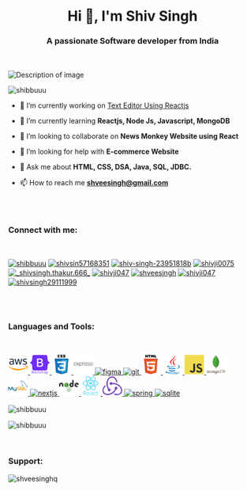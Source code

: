 <h1 align="center">Hi 👋, I'm Shiv Singh</h1>
<h3 align="center">A passionate Software developer from India</h3>
<br>
<br>


<img src="https://repository-images.githubusercontent.com/462900780/0a10af70-6cbf-46df-9071-0ff586a3b1d6" alt="Description of image">


<p align="left"> <img src="https://komarev.com/ghpvc/?username=shibbuuu&label=Profile%20views&color=0e75b6&style=flat" alt="shibbuuu" /> </p>

- 🔭 I’m currently working on [Text Editor Using Reactjs](https://github.com/Shibbuuu/Text-Editor-using-react)

- 🌱 I’m currently learning **Reactjs, Node Js, Javascript, MongoDB**

- 👯 I’m looking to collaborate on **News Monkey Website using React**

- 🤝 I’m looking for help with **E-commerce Website**

- 💬 Ask me about **HTML, CSS, DSA, Java, SQL, JDBC.**

- 📫 How to reach me **shveesingh@gmail.com**

>


<br>
<br>
<h3 align="left">Connect with me:</h3>
 <br>
<p align="left">
<a href="https://dev.to/shibbuuu" target="blank"><img align="center" src="https://raw.githubusercontent.com/rahuldkjain/github-profile-readme-generator/master/src/images/icons/Social/devto.svg" alt="shibbuuu" height="30" width="40" /></a>
<a href="https://twitter.com/shivsin57168351" target="blank"><img align="center" src="https://raw.githubusercontent.com/rahuldkjain/github-profile-readme-generator/master/src/images/icons/Social/twitter.svg" alt="shivsin57168351" height="30" width="40" /></a>
<a href="https://linkedin.com/in/shiv-singh-23951818b" target="blank"><img align="center" src="https://raw.githubusercontent.com/rahuldkjain/github-profile-readme-generator/master/src/images/icons/Social/linked-in-alt.svg" alt="shiv-singh-23951818b" height="30" width="40" /></a>
<a href="https://fb.com/shivji0075" target="blank"><img align="center" src="https://raw.githubusercontent.com/rahuldkjain/github-profile-readme-generator/master/src/images/icons/Social/facebook.svg" alt="shivji0075" height="30" width="40" /></a>
<a href="https://instagram.com/_shivsingh.thakur.666_" target="blank"><img align="center" src="https://raw.githubusercontent.com/rahuldkjain/github-profile-readme-generator/master/src/images/icons/Social/instagram.svg" alt="_shivsingh.thakur.666_" height="30" width="40" /></a>
<a href="https://www.codechef.com/users/shivji047" target="blank"><img align="center" src="https://cdn.jsdelivr.net/npm/simple-icons@3.1.0/icons/codechef.svg" alt="shivji047" height="30" width="40" /></a>
<a href="https://www.hackerrank.com/shveesingh" target="blank"><img align="center" src="https://raw.githubusercontent.com/rahuldkjain/github-profile-readme-generator/master/src/images/icons/Social/hackerrank.svg" alt="shveesingh" height="30" width="40" /></a>
<a href="https://www.leetcode.com/shivji047" target="blank"><img align="center" src="https://raw.githubusercontent.com/rahuldkjain/github-profile-readme-generator/master/src/images/icons/Social/leet-code.svg" alt="shivji047" height="30" width="40" /></a>
<a href="https://auth.geeksforgeeks.org/user/shivsingh29111999" target="blank"><img align="center" src="https://raw.githubusercontent.com/rahuldkjain/github-profile-readme-generator/master/src/images/icons/Social/geeks-for-geeks.svg" alt="shivsingh29111999" height="30" width="40" /></a>
</p>

<br>
<br>

<h3 align="left">Languages and Tools:</h3>
 <br>

<p align="left"> <a href="https://aws.amazon.com" target="_blank" rel="noreferrer"> <img src="https://raw.githubusercontent.com/devicons/devicon/master/icons/amazonwebservices/amazonwebservices-original-wordmark.svg" alt="aws" width="40" height="40"/> </a> <a href="https://getbootstrap.com" target="_blank" rel="noreferrer"> <img src="https://raw.githubusercontent.com/devicons/devicon/master/icons/bootstrap/bootstrap-plain-wordmark.svg" alt="bootstrap" width="40" height="40"/> </a> <a href="https://www.w3schools.com/css/" target="_blank" rel="noreferrer"> <img src="https://raw.githubusercontent.com/devicons/devicon/master/icons/css3/css3-original-wordmark.svg" alt="css3" width="40" height="40"/> </a> <a href="https://expressjs.com" target="_blank" rel="noreferrer"> <img src="https://raw.githubusercontent.com/devicons/devicon/master/icons/express/express-original-wordmark.svg" alt="express" width="40" height="40"/> </a> <a href="https://www.figma.com/" target="_blank" rel="noreferrer"> <img src="https://www.vectorlogo.zone/logos/figma/figma-icon.svg" alt="figma" width="40" height="40"/> </a> <a href="https://git-scm.com/" target="_blank" rel="noreferrer"> <img src="https://www.vectorlogo.zone/logos/git-scm/git-scm-icon.svg" alt="git" width="40" height="40"/> </a> <a href="https://www.w3.org/html/" target="_blank" rel="noreferrer"> <img src="https://raw.githubusercontent.com/devicons/devicon/master/icons/html5/html5-original-wordmark.svg" alt="html5" width="40" height="40"/> </a> <a href="https://www.java.com" target="_blank" rel="noreferrer"> <img src="https://raw.githubusercontent.com/devicons/devicon/master/icons/java/java-original.svg" alt="java" width="40" height="40"/> </a> <a href="https://developer.mozilla.org/en-US/docs/Web/JavaScript" target="_blank" rel="noreferrer"> <img src="https://raw.githubusercontent.com/devicons/devicon/master/icons/javascript/javascript-original.svg" alt="javascript" width="40" height="40"/> </a> <a href="https://www.mongodb.com/" target="_blank" rel="noreferrer"> <img src="https://raw.githubusercontent.com/devicons/devicon/master/icons/mongodb/mongodb-original-wordmark.svg" alt="mongodb" width="40" height="40"/> </a> <a href="https://www.mysql.com/" target="_blank" rel="noreferrer"> <br><img src="https://raw.githubusercontent.com/devicons/devicon/master/icons/mysql/mysql-original-wordmark.svg" alt="mysql" width="40" height="40"/> </a> <a href="https://nextjs.org/" target="_blank" rel="noreferrer"> <img src="https://cdn.worldvectorlogo.com/logos/nextjs-2.svg" alt="nextjs" width="40" height="40"/> </a> <a href="https://nodejs.org" target="_blank" rel="noreferrer"> <img src="https://raw.githubusercontent.com/devicons/devicon/master/icons/nodejs/nodejs-original-wordmark.svg" alt="nodejs" width="40" height="40"/> </a> <a href="https://reactjs.org/" target="_blank" rel="noreferrer"> <img src="https://raw.githubusercontent.com/devicons/devicon/master/icons/react/react-original-wordmark.svg" alt="react" width="40" height="40"/> </a> <a href="https://redux.js.org" target="_blank" rel="noreferrer"> <img src="https://raw.githubusercontent.com/devicons/devicon/master/icons/redux/redux-original.svg" alt="redux" width="40" height="40"/> </a> <a href="https://spring.io/" target="_blank" rel="noreferrer"> <img src="https://www.vectorlogo.zone/logos/springio/springio-icon.svg" alt="spring" width="40" height="40"/> </a> <a href="https://www.sqlite.org/" target="_blank" rel="noreferrer"><img src="https://www.vectorlogo.zone/logos/sqlite/sqlite-icon.svg" alt="sqlite" width="40" height="40"/> </a> </p>
<p><img align="center" src="https://github-readme-stats.vercel.app/api/top-langs?username=shibbuuu&show_icons=true&locale=en&layout=compact" alt="shibbuuu" /></p>

<p><img align="center" src="https://github-readme-streak-stats.herokuapp.com/?user=shibbuuu&" alt="shibbuuu" /></p>

<br>


<h3 align="left">Support:</h3>

<p><a href="https://www.buymeacoffee.com/shveesinghq"> <img align="left" src="https://cdn.buymeacoffee.com/buttons/v2/default-yellow.png" height="50" width="210" alt="shveesinghq" /></a></p>



